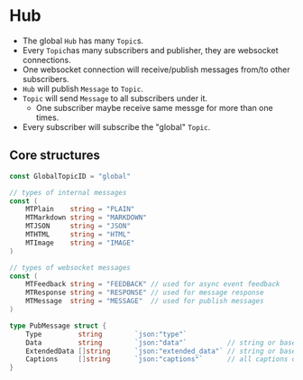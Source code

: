 # Hub

* The global `Hub` has many `Topic`s.
* Every `Topic`has many subscribers and publisher, they are websocket connections.
* One websocket connection will receive/publish messages from/to other subscribers.
* `Hub` will publish `Message` to `Topic`.
* `Topic` will send `Message` to all subscribers under it.
    * One subscriber maybe receive same messge for more than one times.
* Every subscriber will subscribe the "global" `Topic`.

## Core structures

```go
const GlobalTopicID = "global"

// types of internal messages
const (
	MTPlain    string = "PLAIN"
	MTMarkdown string = "MARKDOWN"
	MTJSON     string = "JSON"
	MTHTML     string = "HTML"
	MTImage    string = "IMAGE"
)

// types of websocket messages
const (
	MTFeedback string = "FEEDBACK" // used for async event feedback
	MTResponse string = "RESPONSE" // used for message response
	MTMessage  string = "MESSAGE"  // used for publish messages
)

type PubMessage struct {
	Type         string        `json:"type"`
	Data         string        `json:"data"`          // string or base64 of bytes
	ExtendedData []string      `json:"extended_data"` // string or base64 of bytes, for sending multiple photos
	Captions     []string      `json:"captions"`      // all captions of Data and ExtendedData
}
```
